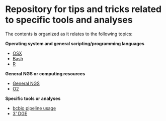 # Repository for tips and tricks related to specific tools and analyses

The contents is organized as it relates to the following topics:

**Operating system and general scripting/programming languages**
- [OSX](https://github.com/hbc/knowledgebase/blob/master/OSX.md)
- [Bash](https://github.com/hbc/knowledgebase/blob/master/Bash.md)
- [R](https://github.com/hbc/knowledgebase/blob/master/R-tips-and-tricks.md)

**General NGS or computing resources**
- [General NGS](https://github.com/hbc/knowledgebase/blob/master/GeneralNGS.md)
- [O2](https://code.harvard.edu/HSPH/hbc_bcbio_o2)

**Specific tools or analyses**
- [bcbio pipeline usage]()
- [3' DGE](https://github.com/hbc/knowledgebase/blob/master/3'-DGE.md)
